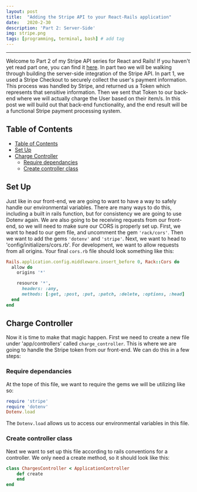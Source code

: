 ```yaml
---
layout: post
title:  "Adding the Stripe API to your React-Rails application"
date:   2020-2-30
description: 'Part 2: Server-Side'
img: stripe.png
tags: [programming, terminal, bash] # add tag
---
```

---

Welcome to Part 2 of my Stripe API series for React and Rails! If you haven't yet read part one, you can find it [here](https://shanelonergan.github.io/terminal-pt-1/). In part two we will be walking through building the server-side integration of the Stripe API. In part 1, we used a Stripe Checkout to securely collect the user's payment information. This process was handled by Stripe, and returned us a Token which represents that sensitive information. Then we sent that Token to our back-end where we will actually charge the User based on their item/s. In this post we will build out that back-end functionality, and the end result will be a functional Stripe payment processing system.

## Table of Contents

- [Table of Contents](#table-of-contents)
- [Set Up](#set-up)
- [Charge Controller](#charge-controller)
  - [Require dependancies](#require-dependancies)
  - [Create controller class](#create-controller-class)

## Set Up

Just like in our front-end, we are going to want to have a way to safely handle our environmental variables. There are many ways to do this, including a built in rails function, but for consistency we are going to use Dotenv again. We are also going to be receiving requests from our front-end, so we will need to make sure our CORS is properly set up. First, we want to head to our gem file, and uncomment the gem `'rack/cors'`. Then we want to add the gems `'dotenv'` and `'stripe'`. Next, we want to head to 'config/initializers/cors.rb'. For development, we want to allow requests from all origins. Your final `cors.rb` file should look something like this:

```ruby
Rails.application.config.middleware.insert_before 0, Rack::Cors do
  allow do
    origins '*'

    resource '*',
      headers: :any,
      methods: [:get, :post, :put, :patch, :delete, :options, :head]
  end
end
```

## Charge Controller

Now it is time to make that magic happen. First we need to create a new file under 'app/controllers' called `charge_controller`. This is where we are going to handle the Stripe token from our front-end. We can do this in a few steps:

### Require dependancies

At the tope of this file, we want to require the gems we will be utilizing like so:
```ruby
require 'stripe'
require 'dotenv'
Dotenv.load
```
The `Dotenv.load` allows us to access our environmental variables in this file.

### Create controller class

Next we want to set up this file according to rails conventions for a controller. We only need a create method, so it should look like this:

```ruby
class ChargesController < ApplicationController
    def create
    end
end
```
